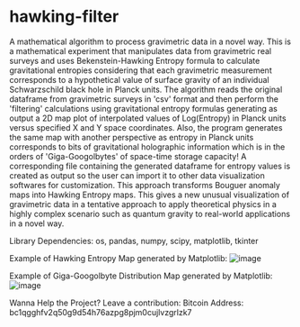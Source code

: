 # hawking-filter
A mathematical algorithm to process gravimetric data in a novel way. This is a mathematical experiment that manipulates data from gravimetric real surveys and uses Bekenstein-Hawking Entropy formula to calculate gravitational entropies considering that each gravimetric measurement corresponds to a hypothetical value of surface gravity of an individual Schwarzschild black hole in Planck units. The algorithm reads the original dataframe from gravimetric surveys in 'csv' format and then perform the 'filtering' calculations using gravitational entropy formulas generating as output a 2D map plot of interpolated values of Log(Entropy) in Planck units versus specified X and Y space coordinates. Also, the program generates the same map with another perspective as entropy in Planck units corresponds to bits of gravitational holographic information which is in the orders of 'Giga-Googolbytes' of space-time storage capacity! A corresponding file containing the generated dataframe for entropy values is created as output so the user can import it to other data visualization softwares for customization. This approach transforms Bouguer anomaly maps into Hawking Entropy maps. This gives a new unusual visualization of gravimetric data in a tentative approach to apply theoretical physics in a highly complex scenario such as quantum gravity to real-world applications in a novel way.

Library Dependencies: os, pandas, numpy, scipy, matplotlib, tkinter

Example of Hawking Entropy Map generated by Matplotlib:
![image](https://github.com/user-attachments/assets/e59f312d-e095-4c09-9240-f1155a73d160)

Example of Giga-Googolbyte Distribution Map generated by Matplotlib:
![image](https://github.com/user-attachments/assets/aa7446bc-d784-4ddb-98e6-c663620ca6ef)

Wanna Help the Project? Leave a contribution:
Bitcoin Address: bc1qgghfv2q50g9d54h76azpg8pjm0cujlvzgrlzk7
